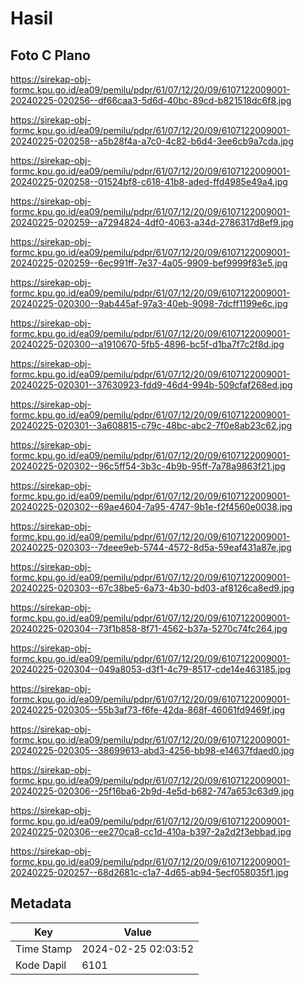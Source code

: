 # Hasil

## Foto C Plano

https://sirekap-obj-formc.kpu.go.id/ea09/pemilu/pdpr/61/07/12/20/09/6107122009001-20240225-020256--df66caa3-5d6d-40bc-89cd-b821518dc6f8.jpg

https://sirekap-obj-formc.kpu.go.id/ea09/pemilu/pdpr/61/07/12/20/09/6107122009001-20240225-020258--a5b28f4a-a7c0-4c82-b6d4-3ee6cb9a7cda.jpg

https://sirekap-obj-formc.kpu.go.id/ea09/pemilu/pdpr/61/07/12/20/09/6107122009001-20240225-020258--01524bf8-c618-41b8-aded-ffd4985e49a4.jpg

https://sirekap-obj-formc.kpu.go.id/ea09/pemilu/pdpr/61/07/12/20/09/6107122009001-20240225-020259--a7294824-4df0-4063-a34d-2786317d8ef9.jpg

https://sirekap-obj-formc.kpu.go.id/ea09/pemilu/pdpr/61/07/12/20/09/6107122009001-20240225-020259--6ec991ff-7e37-4a05-9909-bef9999f83e5.jpg

https://sirekap-obj-formc.kpu.go.id/ea09/pemilu/pdpr/61/07/12/20/09/6107122009001-20240225-020300--9ab445af-97a3-40eb-9098-7dcff1199e6c.jpg

https://sirekap-obj-formc.kpu.go.id/ea09/pemilu/pdpr/61/07/12/20/09/6107122009001-20240225-020300--a1910670-5fb5-4896-bc5f-d1ba7f7c2f8d.jpg

https://sirekap-obj-formc.kpu.go.id/ea09/pemilu/pdpr/61/07/12/20/09/6107122009001-20240225-020301--37630923-fdd9-46d4-994b-509cfaf268ed.jpg

https://sirekap-obj-formc.kpu.go.id/ea09/pemilu/pdpr/61/07/12/20/09/6107122009001-20240225-020301--3a608815-c79c-48bc-abc2-7f0e8ab23c62.jpg

https://sirekap-obj-formc.kpu.go.id/ea09/pemilu/pdpr/61/07/12/20/09/6107122009001-20240225-020302--96c5ff54-3b3c-4b9b-95ff-7a78a9863f21.jpg

https://sirekap-obj-formc.kpu.go.id/ea09/pemilu/pdpr/61/07/12/20/09/6107122009001-20240225-020302--69ae4604-7a95-4747-9b1e-f2f4560e0038.jpg

https://sirekap-obj-formc.kpu.go.id/ea09/pemilu/pdpr/61/07/12/20/09/6107122009001-20240225-020303--7deee9eb-5744-4572-8d5a-59eaf431a87e.jpg

https://sirekap-obj-formc.kpu.go.id/ea09/pemilu/pdpr/61/07/12/20/09/6107122009001-20240225-020303--67c38be5-6a73-4b30-bd03-af8126ca8ed9.jpg

https://sirekap-obj-formc.kpu.go.id/ea09/pemilu/pdpr/61/07/12/20/09/6107122009001-20240225-020304--73f1b858-8f71-4562-b37a-5270c74fc264.jpg

https://sirekap-obj-formc.kpu.go.id/ea09/pemilu/pdpr/61/07/12/20/09/6107122009001-20240225-020304--049a8053-d3f1-4c79-8517-cde14e463185.jpg

https://sirekap-obj-formc.kpu.go.id/ea09/pemilu/pdpr/61/07/12/20/09/6107122009001-20240225-020305--55b3af73-f6fe-42da-868f-46061fd9469f.jpg

https://sirekap-obj-formc.kpu.go.id/ea09/pemilu/pdpr/61/07/12/20/09/6107122009001-20240225-020305--38699613-abd3-4256-bb98-e14637fdaed0.jpg

https://sirekap-obj-formc.kpu.go.id/ea09/pemilu/pdpr/61/07/12/20/09/6107122009001-20240225-020306--25f16ba6-2b9d-4e5d-b682-747a653c63d9.jpg

https://sirekap-obj-formc.kpu.go.id/ea09/pemilu/pdpr/61/07/12/20/09/6107122009001-20240225-020306--ee270ca8-cc1d-410a-b397-2a2d2f3ebbad.jpg

https://sirekap-obj-formc.kpu.go.id/ea09/pemilu/pdpr/61/07/12/20/09/6107122009001-20240225-020257--68d2681c-c1a7-4d65-ab94-5ecf058035f1.jpg


## Metadata

| Key        | Value               |
| ---------- | ------------------- |
| Time Stamp | 2024-02-25 02:03:52 |
| Kode Dapil | 6101                |



